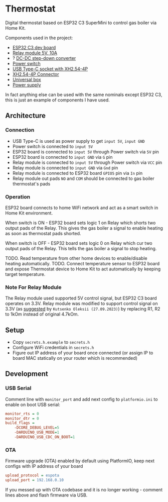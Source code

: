 # Thermostat

Digital thermostat based on ESP32 C3 SuperMini to control gas boiler via Home Kit.

Components used in the project:

- [ESP32 C3 dev board](https://arduino.ua/prod6618-mikroplata-esp32-c3-type-c-12-gpio)
- [Relay module 5V, 10A](https://arduino.ua/prod202-modyl-rele-5v-10a-s-optorazvyazkoi)
- ? [DC-DC step-down converter](https://arduino.ua/prod605-dc-dc-ponijaushhii-preobrazovatel-3a)
- [Power switch](https://arduino.ua/prod5433-vimikach-kcd1-106-2p-klavishnii-mini-jovtii)
- [USB Type-C socket with XH2.54-4P](https://arduino.ua/prod7084-plata-perehidnik-usb-type-c-f-usb2-0-to-xh2-54-4p)
- [XH2.54-4P Connector](https://arduino.ua/prod7005-kabel-z-klemnou-kolodkou-xh2-54-4p)
- [Universal box](https://arduino.ua/prod3207-korpys-plastikovii-dlya-elektroniki-d110a-komplekt-36x92x110mm)
- [Power supply](https://arduino.ua/prod6958-blok-pitaniya-usb-type-c-5v-5a)

In fact anything else can be used with the same nominals except ESP32 C3, this is just an example of components I have used.

## Architecture

### Connection

- USB Type-C is used as power supply to get `input 5V`, `input GND`
- Power switch is connected to `input 5V`
- ESP32 board is connected to `input 5V` through Power switch via `5V` pin
- ESP32 board is connected to `input GND` via `G` pin
- Relay module is connected to `input 5V` through Power switch via `VCC` pin
- Relay module is connected to `input GND` via `Gnd` pin
- Relay module is connected to ESP32 board `GPIO5` pin via `In` pin
- Relay module out pads `NO` and `COM` should be connected to gas boiler thermostat's pads

### Operation

ESP32 board connects to home WiFi network and act as a smart switch in Home Kit environment. 

When switch is ON - ESP32 board sets logic 1 on Relay which shorts two output pads of the Relay. This gives the gas boiler a signal to enable heating as soon as thermostat pads shorted.

When switch is OFF - ESP32 board sets logic 0 on Relay which cur two output pads of the Relay. This tells the gas boiler a signal to stop heating.

TODO. Read temperature from other home devices to enable/disable heating automatically.
TODO. Connect temperature sensor to ESP32 board and expose Thermostat device to Home Kit to act automatically by keeping target temperature.

### Note For Relay Module

The Relay module used supported 5V control signal, but ESP32 C3 board operates on 3.3V. Relay module was modified to support control signal on 3.3V (as [suggested](https://arduino.ua/prod202-modyl-rele-5v-10a-s-optorazvyazkoi) by `Kutsenko Oleksii (27.09.2023)`) by replacing R1, R2 to 1kOm instead of original 4.7kOm.

## Setup

- Copy `secrets.h.example` to `secrets.h`
- Configure WiFi credentials in `secrets.h`
- Figure out IP address of your board once connected (or assign IP to board MAC statically on your router which is recommended)

## Development

### USB Serial

Comment line with `monitor_port` and add next config to `platformio.ini` to enable on boot USB serial:

```ini
monitor_rts = 0
monitor_dtr = 0
build_flags = 
	-DCORE_DEBUG_LEVEL=5
	-DARDUINO_USB_MODE=1
	-DARDUINO_USB_CDC_ON_BOOT=1
```

### OTA

Firmware upgrade (OTA) enabled by default using PlatformIO, keep next configs with IP address of your board

```ini
upload_protocol = espota
upload_port = 192.168.0.10
```

If you messed up with OTA codebase and it is no longer working - comment lines above and flash firmware via USB.

